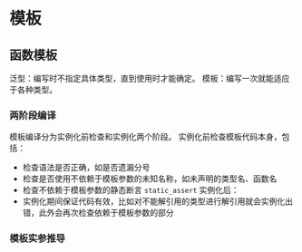 # 模板
## 函数模板
泛型：编写时不指定具体类型，直到使用时才能确定。
模板：编写一次就能适应于各种类型。

### 两阶段编译
模板编译分为实例化前检查和实例化两个阶段。
实例化前检查模板代码本身，包括：
- 检查语法是否正确，如是否遗漏分号
- 检查是否使用不依赖于模板参数的未知名称，如未声明的类型名、函数名
- 检查不依赖于模板参数的静态断言 `static_assert` 
实例化后：
- 实例化期间保证代码有效，比如对不能解引用的类型进行解引用就会实例化出错，此外会再次检查依赖于模板参数的部分
### 模板实参推导

